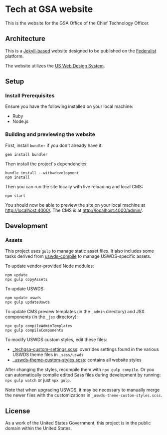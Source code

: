 # Tech at GSA website

This is the website for the GSA Office of the Chief Technology Officer.


## Architecture

This is a [Jekyll-based](http://jekyllrb.com/) website designed to be published on the
[Federalist](https://federalist.18f.gov/) platform.

The website utilizes the [US Web Design System](https://designsystem.digital.gov/).


## Setup

### Install Prerequisites

Ensure you have the following installed on your local machine:

* Ruby
* Node.js


### Building and previewing the website

First, install `bundler` if you don't already have it:

```
gem install bundler
```

Then install the project's dependencies:

```
bundle install --with=development
npm install
```

Then you can run the site locally with live reloading and local CMS:

```
npm start
```

You should now be able to preview the site on your local machine at [http://localhost:4000/](http://localhost:4000/). The CMS is at [http://localhost:4000/admin/](http://localhost:4000/admin/).


## Development

### Assets

This project uses `gulp` to manage static asset files. It also includes some tasks derived from [uswds-compile](https://github.com/uswds/uswds-compile) to manage USWDS-specific assets.

To update vendor-provided Node modules:

```
npm update
npx gulp copyAssets
```

To update USWDS:

```
npm update uswds
npx gulp updateUswds
```

To update CMS preview templates (in the `_admin` directory) and JSX components (in the `_jsx` directory):

```
npx gulp compileAdminTemplates
npx gulp compileComponents
```

To modify USWDS custom styles, edit these files:

* [_techgsa-custom-settings.scss](/_sass/uswds/_techgsa-custom-settings.scss): overrides settings found in the various USWDS theme files in `_sass/uswds`
* [_uswds-theme-custom-styles.scss](/_sass/uswds/_uswds-theme-custom-styles.scss): contains all website styles

After changing the styles, recompile them with `npx gulp compile`. Or you can automatically compile edited Sass files during development by running: `npx gulp watch` or just `npx gulp`.

Note that when upgrading USWDS, it may be necessary to manually merge the newer files with the customizations in `_uswds-theme-custom-styles.scss`.

## License

As a work of the United States Government, this project is in the public domain
within the United States.
